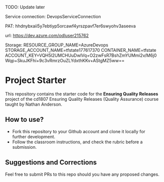 TODO: Update later

Service connection:
DevopsServiceConnection

PAT:
hhdnybxaii5y7ebtiyp5orcawf4yrszpavf7er6swyohv3aseeva

url:
https://dev.azure.com/odluser215762

Storage:
RESOURCE_GROUP_NAME=AzureDevops
STORAGE_ACCOUNT_NAME=tfstate177617370
CONTAINER_NAME=tfstate
ACCOUNT_KEY=VQH5l2UMCHUuDwlVq+O2zwFsR7BshZmYUMmi2v/M6j0Wqp+SkuJKFhi+9c3vRmrzOuZLYdxthKKv+AStgMZ5ww==



# Project Starter
This repository contains the starter code for the **Ensuring Quality Releases** project of the cd1807 Ensuring Quality Releases (Quality Assurance) course taught by Nathan Anderson. 


## How to use?
- Fork this repository to your Github account and clone it locally for further development. 
- Follow the classroom instructions, and check the rubric before a submission. 

## Suggestions and Corrections
Feel free to submit PRs to this repo should you have any proposed changes. 


